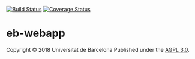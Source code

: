 [![Build Status](https://travis-ci.org/edublocs/eb-webapp.svg?branch=master)](https://travis-ci.org/edublocs/eb-webapp)
[![Coverage Status](https://coveralls.io/repos/github/edublocs/eb-webapp/badge.svg?branch=master)](https://coveralls.io/github/edublocs/eb-webapp?branch=master)

# eb-webapp

Copyright © 2018 Universitat de Barcelona
Published under the [AGPL 3.0](https://opensource.org/licenses/AGPL-3.0).
